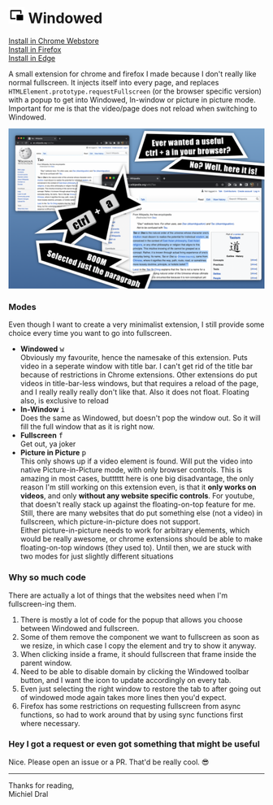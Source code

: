 # ![Windowed Logo](extension/Icons/Icon_32.png) Windowed

[Install in Chrome Webstore](https://chrome.google.com/webstore/detail/windowed-floating-youtube/gibipneadnbflmkebnmcbgjdkngkbklb)  
[Install in Firefox](https://addons.mozilla.org/en-US/firefox/addon/windowed/)  
[Install in Edge](https://microsoftedge.microsoft.com/addons/detail/windowed-floating-youtu/kfaokmgjemianbbeadblgppcedfihdnb)

A small extension for chrome and firefox I made because I don't really like normal fullscreen. It injects itself into every page, and replaces `HTMLElement.prototype.requestFullscreen` (or the browser specific version) with a popup to get into Windowed, In-window or picture in picture mode. Important for me is that the video/page does not reload when switching to Windowed.

![Chromestore screenshot](Chromewebstore%20screenshot%20%231.png)

### Modes

Even though I want to create a very minimalist extension, I still provide some choice every time you want to go into fullscreen.

- **Windowed** <kbd>w</kbd>  
  Obviously my favourite, hence the namesake of this extension. Puts video in a seperate window with title bar. I can't get rid of the title bar because of restrictions in Chrome extensions. Other extensions do put videos in title-bar-less windows, but that requires a reload of the page, and I really really really don't like that. Also it does not float. Floating also, is exclusive to reload
- **In-Window** <kbd>i</kbd>  
  Does the same as Windowed, but doesn't pop the window out. So it will fill the full window that as it is right now.
- **Fullscreen** <kbd>f</kbd>  
  Get out, ya joker
- **Picture in Picture** <kbd>p</kbd>  
  This only shows up if a video element is found. Will put the video into native Picture-in-Picture mode, with only browser controls. This is amazing in most cases, butttttt here is one big disadvantage, the only reason I'm still working on this extension even, is that it **only works on videos**, and only **without any website specific controls**. For youtube, that doesn't really stack up against the floating-on-top feature for me. Still, there are many websites that do put something else (not a video) in fullscreen, which picture-in-picture does not support.  
  Either picture-in-picture needs to work for arbitrary elements, which would be really awesome, or chrome extensions should be able to make floating-on-top windows (they used to). Until then, we are stuck with two modes for just slightly different situations

### Why so much code

There are actually a lot of things that the websites need when I'm fullscreen-ing them.

1. There is mostly a lot of code for the popup that allows you choose between Windowed and fullscreen.
2. Some of them remove the component we want to fullscreen as soon as we resize, in which case I copy the element and try to show it anyway.
3. When clicking inside a frame, it should fullscreen that frame inside the parent window.
4. Need to be able to disable domain by clicking the Windowed toolbar button, and I want the icon to update accordingly on every tab.
5. Even just selecting the right window to restore the tab to after going out of windowed mode again takes more lines then you'd expect.
6. Firefox has some restrictions on requesting fullscreen from async functions, so had to work around that by using sync functions first where necessary.

### Hey I got a request or even got something that might be useful

Nice. Please open an issue or a PR. That'd be really cool. 😎

---

Thanks for reading,  
Michiel Dral
